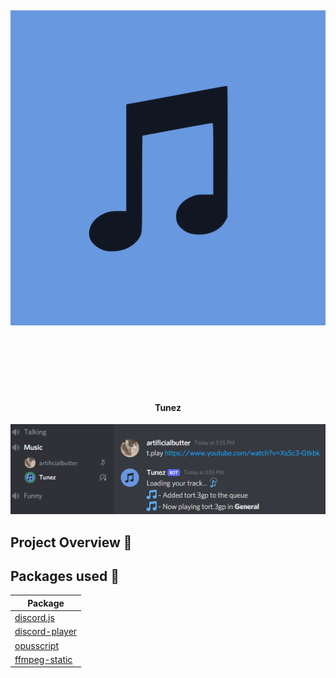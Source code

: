 <h1 align="center">

<br>

<p align="center">
<img src="/tunez-icon.png"  alt="Logo">
</p>

<br>

<br>

</h1>

<h4 align="center">Tunez</h4>

<p align="center">
  <a >
    <img src="screenshot.png"
         alt="Screenshot">
  </a>
</p>

## Project Overview 🎉

## Packages used 🔧

| Package                                                 
| ---------------------------
| [discord.js](https://www.npmjs.com/package/discord.js)
| [discord-player](https://www.npmjs.com/package/discord-player)
| [opusscript](https://www.npmjs.com/package/opusscript)
| [ffmpeg-static](https://www.npmjs.com/package/ffmpeg-static)
